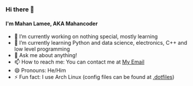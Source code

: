 ### Hi there 👋

#### I'm Mahan Lamee, AKA Mahancoder

- 🔭 I’m currently working on nothing special, mostly learning
- 🌱 I’m currently learning Python and data science, electronics, C++ and low level programming
- 💬 Ask me about anything!
- 📫 How to reach me: You can contact me at [My Email](mailto:mahan.lameie87@gmail.com)
- 😄 Pronouns: He/Him
- ⚡ Fun fact: I use Arch Linux (config files can be found at [.dotfiles](https://github.com/mahancoder/.dotfiles))

